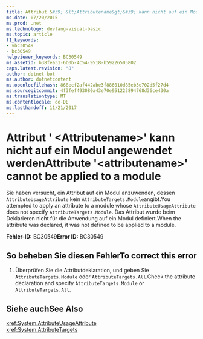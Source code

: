 ```yaml
---
title: Attribut &#39; &lt;Attributename&gt;&#39; kann nicht auf ein Modul angewendet werden
ms.date: 07/20/2015
ms.prod: .net
ms.technology: devlang-visual-basic
ms.topic: article
f1_keywords:
- vbc30549
- bc30549
helpviewer_keywords: BC30549
ms.assetid: b38fea31-6b0b-4c54-9518-b59226505802
caps.latest.revision: "8"
author: dotnet-bot
ms.author: dotnetcontent
ms.openlocfilehash: 868ecf2af442abe3f886010d85eb5e702d5f27d4
ms.sourcegitcommit: 4f3fef493080a43e70e951223894768d36ce430a
ms.translationtype: MT
ms.contentlocale: de-DE
ms.lasthandoff: 11/21/2017
---
```

# <a name="attribute-39ltattributenamegt39-cannot-be-applied-to-a-module"></a><span data-ttu-id="c247e-102">Attribut &#39; &lt;Attributename&gt;&#39; kann nicht auf ein Modul angewendet werden</span><span class="sxs-lookup"><span data-stu-id="c247e-102">Attribute &#39;&lt;attributename&gt;&#39; cannot be applied to a module</span></span>
<span data-ttu-id="c247e-103">Sie haben versucht, ein Attribut auf ein Modul anzuwenden, dessen `AttributeUsageAttribute` kein `AttributeTargets.Module`angibt.</span><span class="sxs-lookup"><span data-stu-id="c247e-103">You attempted to apply an attribute to a module whose `AttributeUsageAttribute` does not specify `AttributeTargets.Module`.</span></span> <span data-ttu-id="c247e-104">Das Attribut wurde beim Deklarieren nicht für die Anwendung auf ein Modul definiert.</span><span class="sxs-lookup"><span data-stu-id="c247e-104">When the attribute was declared, it was not defined to be applied to a module.</span></span>  
  
 <span data-ttu-id="c247e-105">**Fehler-ID:** BC30549</span><span class="sxs-lookup"><span data-stu-id="c247e-105">**Error ID:** BC30549</span></span>  
  
## <a name="to-correct-this-error"></a><span data-ttu-id="c247e-106">So beheben Sie diesen Fehler</span><span class="sxs-lookup"><span data-stu-id="c247e-106">To correct this error</span></span>  
  
1.  <span data-ttu-id="c247e-107">Überprüfen Sie die Attributdeklaration, und geben Sie `AttributeTargets.Module` oder `AttributeTargets.All`.</span><span class="sxs-lookup"><span data-stu-id="c247e-107">Check the attribute declaration and specify `AttributeTargets.Module` or `AttributeTargets.All`.</span></span>  
  
## <a name="see-also"></a><span data-ttu-id="c247e-108">Siehe auch</span><span class="sxs-lookup"><span data-stu-id="c247e-108">See Also</span></span>  
 <xref:System.AttributeUsageAttribute>  
 <xref:System.AttributeTargets>

